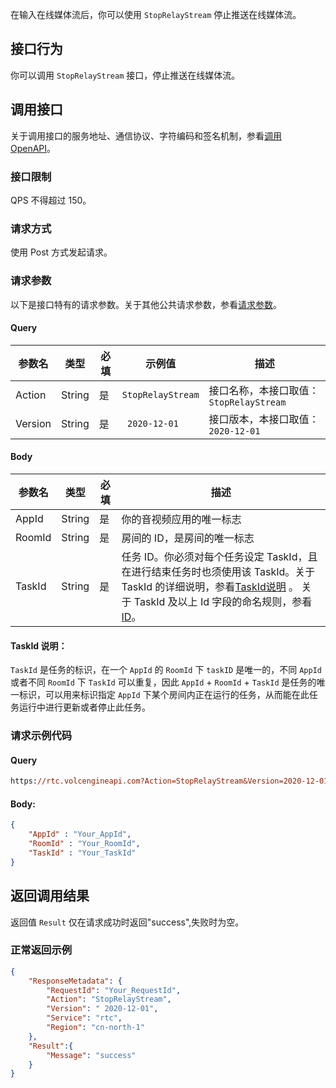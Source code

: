 在输入在线媒体流后，你可以使用 `StopRelayStream` 停止推送在线媒体流。

## 接口行为 

你可以调用 `StopRelayStream` 接口，停止推送在线媒体流。

## 调用接口

关于调用接口的服务地址、通信协议、字符编码和签名机制，参看[调用OpenAPI](69828)。
### 接口限制

QPS 不得超过 150。


### 请求方式 

使用 Post 方式发起请求。

### 请求参数

以下是接口特有的请求参数。关于其他公共请求参数，参看[请求参数](69828.md#requestparameters)。

#### Query

| 参数名 | 类型 | 必填 | 示例值 | 描述 |
| --- | --- | --- | --- | --- |
| Action | String | 是 | `StopRelayStream` | 接口名称，本接口取值：`StopRelayStream` |
| Version | String | 是 | ` 2020-12-01` | 接口版本，本接口取值：` 2020-12-01` |


#### Body


| 参数名 | 类型 | 必填 | 描述 |
| --- | --- | --- | --- |
| AppId | String | 是 | 你的音视频应用的唯一标志 |
| RoomId | String | 是 | 房间的 ID，是房间的唯一标志 |
| TaskId | String | 是 | 任务 ID。你必须对每个任务设定 TaskId，且在进行结束任务时也须使用该 TaskId。关于 TaskId 的详细说明，参看[TaskId说明](#taskid) 。 关于 TaskId 及以上 Id 字段的命名规则，参看 [ID](115995.md#idname)。 |


#### <span id="taskid"></span> TaskId 说明：
`TaskId` 是任务的标识，在一个 `AppId` 的 `RoomId` 下 `taskID` 是唯一的，不同 `AppId` 或者不同 `RoomId` 下 `TaskId` 可以重复，因此 `AppId` + `RoomId` + `TaskId` 是任务的唯一标识，可以用来标识指定 `AppId` 下某个房间内正在运行的任务，从而能在此任务运行中进行更新或者停止此任务。

### 请求示例代码

#### Query

```postscript
https://rtc.volcengineapi.com?Action=StopRelayStream&Version=2020-12-01
```

#### Body:

```json
{
    "AppId" : "Your_AppId",
    "RoomId" : "Your_RoomId",
    "TaskId" : "Your_TaskId"
}
```

## 返回调用结果
返回值 `Result` 仅在请求成功时返回"success",失败时为空。

### 正常返回示例

```json
{
    "ResponseMetadata": {
        "RequestId": "Your_RequestId",
        "Action": "StopRelayStream",
        "Version": " 2020-12-01",
        "Service": "rtc",
        "Region": "cn-north-1"
    },
    "Result":{
        "Message": "success"
    }
}
```